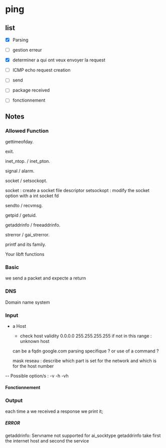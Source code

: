 # ping

## list

- [x] Parsing
- [ ] gestion erreur
- [x] determiner a qui ont veux envoyer la request
- [ ] ICMP echo request creation
- [ ] send
- [ ] package received
- [ ] fonctionnement


## Notes

### Allowed Function

gettimeofday.

exit.

inet_ntop. / inet_pton.

signal / alarm.

socket / setsockopt.

socket : create a socket file descriptor
setsockopt : modify the socket option with a int socket fd

sendto / recvmsg.

getpid / getuid.

getaddrinfo / freeaddrinfo.

strerror / gai_strerror.

printf and its family.

Your libft functions

### Basic

we send a packet and expecte a return


### DNS
Domain name system

### Input

- a Host
	- check host validity
	0.0.0.0
	255.255.255.255
	if not in this range : unknown host
	
	can be a fqdn
	google.com
	parsing specifique ?
	or use of a command ?
	
	mask reseau : describe which part is set for the network and which is for the host number

-- Possible option/s : 
	-v
	-h
	-vh	


#### Fonctionnement

### Output

each time a we received a response we print it;

##### ERROR

getaddrinfo: Servname not supported for ai_socktype
getaddrinfo take first the internet host and second the service
